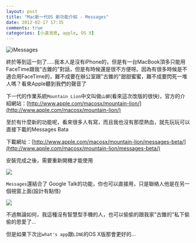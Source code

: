 ```yaml
---
layout: post
title: "Mac新一代OS 新功能介紹 - Messages"
date: 2012-02-17 17:35
comments: true
categories: [小道消息, apple, OS X]
---
```

![iMessages](http://farm8.staticflickr.com/7199/6890618943_b0f8d582d3.jpg)

終於等到這一刻了.....我本人是沒有iPhone的，但是有一台MacBook頂多只能用FaceTime跟我"古錐的"對話，但是有時候還是很不方便呀。因為有很多時候是不適合用FaceTime的，難不成要在辦公室跟"古錐的"甜甜蜜蜜，難不成要閃死一堆人嗎？看來Apple聽到我們的聲音了

下一代的作業系統`Mountain Lion`中文叫做`山獅`(看來這次改版的很快)，官方的介紹網站：[http://www.apple.com/macosx/mountain-lion/](http://www.apple.com/macosx/mountain-lion/)

至於有什麼新的功能呢，看來很多人有寫，而且我也沒有那麼熱血，就先玩玩可以直接下載的Messages Bata

<!-- more -->

下載網址：[http://www.apple.com/macosx/mountain-lion/messages-beta/](http://www.apple.com/macosx/mountain-lion/messages-beta/)

安裝完成之後，需要重新開機才能使用

![](http://farm8.staticflickr.com/7191/6890650383_a0abf4fa84_z.jpg)

`Messages`還結合了 Google Talk的功能，你也可以直接用，只是聯絡人他是在另一個視窗上面(設計有點怪)

![](http://farm8.staticflickr.com/7176/6890658935_85e37a503e.jpg)

不過無論如何，我這種沒有智慧型手機的人，也可以偷偷的跟我家"古錐的"私下偷偷的恩愛了…

但是如果下次出`what's app`跟`LINE`的OS X版那會更好的...
